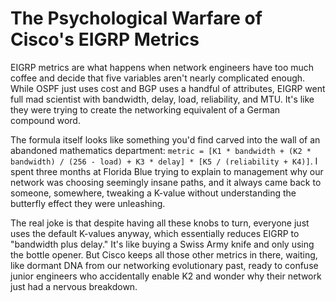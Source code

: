 ---
---
# The Psychological Warfare of Cisco's EIGRP Metrics

EIGRP metrics are what happens when network engineers have too much coffee and decide that five variables aren't nearly complicated enough. While OSPF just uses cost and BGP uses a handful of attributes, EIGRP went full mad scientist with bandwidth, delay, load, reliability, and MTU. It's like they were trying to create the networking equivalent of a German compound word.

The formula itself looks like something you'd find carved into the wall of an abandoned mathematics department: `metric = [K1 * bandwidth + (K2 * bandwidth) / (256 - load) + K3 * delay] * [K5 / (reliability + K4)]`. I spent three months at Florida Blue trying to explain to management why our network was choosing seemingly insane paths, and it always came back to someone, somewhere, tweaking a K-value without understanding the butterfly effect they were unleashing.

The real joke is that despite having all these knobs to turn, everyone just uses the default K-values anyway, which essentially reduces EIGRP to "bandwidth plus delay." It's like buying a Swiss Army knife and only using the bottle opener. But Cisco keeps all those other metrics in there, waiting, like dormant DNA from our networking evolutionary past, ready to confuse junior engineers who accidentally enable K2 and wonder why their network just had a nervous breakdown.

